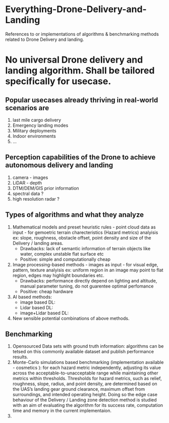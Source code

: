# Everything-Drone-Delivery-and-Landing
References to or implementations of algorithms &amp; benchmarking methods related to Drone Delivery and landing.  

# No universal Drone delivery and landing algorithm. Shall be tailored specifically for usecase. 
## Popular usecases already thriving in real-world scenarios are
1. last mile cargo delivery
2. Emergency landing modes
3. Military deployments
4. Indoor environments
5. ...

## Perception capabilities of the Drone to achieve autonomous delivery and landing
1. camera - images
2. LiDAR - depth
3. DTM/DEM/GIS prior information
4. spectral data ?
5. high resolution radar ?

## Types of algorithms and what they analyze
1. Mathematical models and preset heuristic rules - point cloud data as input - for gemoetric terrain charecteristics (Hazard metrics) analyisis ex: slope, roughness, obstacle offset, point density and size of the Delivery / landing areas.
   - Drawbacks: lack of semantic information of terrain objects like water, complex unstable flat surface etc
   - Positive: simple and computationally cheap
2. Image processing-based methods - images as input - for visual edge, pattern, texture analyisis ex: uniform region in an image may point to flat region, edges may highlight boundaries etc.
   - Drawbacks: performance directly depend on lighting and altitude, manual parameter tuning, do not guarentee optimal perfomance
   - Positive:  cheap hardware
3. AI based methods:
   - image based DL:
   - Lidar based DL:
   - image+Lidar based DL:
4. New sensible potential combinations of above methods.

## Benchmarking 
1. Opensourced Data sets with ground truth information: algorithms can be tetsed on this commonly available dataset and publish performance results.
2. Monte-Carlo simulations based benchmarking (implementation available - cosmetics ):  for each hazard metric independently, adjusting its value across the acceptable-to-unacceptable range while maintaining other metrics within thresholds. Thresholds for hazard metrics, such as relief, roughness, slope, radius, and point density, are determined based on the UAS’s landing gear ground clearance, maximum offset from surroundings, and intended operating height. Doing so the edge case behaviour of the Delivery / Landing zone detection method is studied with an aim of evaluating the algorithm for its success rate, computation time and memory in the current implementaion.
3. 
